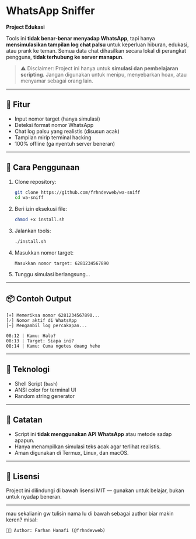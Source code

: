 # WhatsApp Sniffer

**Project Edukasi**

Tools ini **tidak benar-benar menyadap WhatsApp**, tapi hanya **mensimulasikan tampilan log chat palsu** untuk keperluan hiburan, edukasi, atau prank ke teman.
Semua data chat dihasilkan secara lokal di perangkat pengguna, **tidak terhubung ke server manapun**.

> ⚠️ Disclaimer: Project ini hanya untuk **simulasi dan pembelajaran scripting**.
> Jangan digunakan untuk menipu, menyebarkan hoax, atau menyamar sebagai orang lain.

---

## 🧠 Fitur

* Input nomor target (hanya simulasi)
* Deteksi format nomor WhatsApp
* Chat log palsu yang realistis (disusun acak)
* Tampilan mirip terminal hacking
* 100% offline (ga nyentuh server beneran)

---

## 🚀 Cara Penggunaan

1. Clone repository:

   ```bash
   git clone https://github.com/frhndevweb/wa-sniff
   cd wa-sniff
   ```

2. Beri izin eksekusi file:

   ```bash
   chmod +x install.sh
   ```

3. Jalankan tools:

   ```bash
   ./install.sh
   ```

4. Masukkan nomor target:

   ```
   Masukkan nomor target: 6281234567890
   ```

5. Tunggu simulasi berlangsung...
   
---

## 📦 Contoh Output

```
[+] Memeriksa nomor 6281234567890...
[✓] Nomor aktif di WhatsApp
[~] Mengambil log percakapan...

08:12 | Kamu: Halo?
08:13 | Target: Siapa ini?
08:14 | Kamu: Cuma ngetes doang hehe
```

---

## 🧱 Teknologi

* Shell Script (`bash`)
* ANSI color for terminal UI
* Random string generator

---

## 🧩 Catatan

* Script ini **tidak menggunakan API WhatsApp** atau metode sadap apapun.
* Hanya menampilkan simulasi teks acak agar terlihat realistis.
* Aman digunakan di Termux, Linux, dan macOS.

---

## 📜 Lisensi

Project ini dilindungi di bawah lisensi MIT — gunakan untuk belajar, bukan untuk nyadap beneran.

---

mau sekalianin gw tulisin nama lu di bawah sebagai author biar makin keren?
misal:

```
👨‍💻 Author: Farhan Hanafi (@frhndevweb)
```
